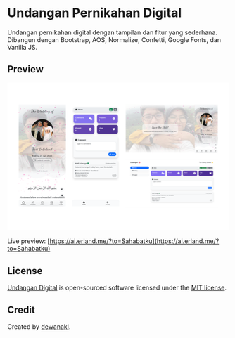 # Undangan Pernikahan Digital
Undangan pernikahan digital dengan tampilan dan fitur yang sederhana. Dibangun dengan Bootstrap, AOS, Normalize, Confetti, Google Fonts, dan Vanilla JS.

## Preview
![Thumbnail](/assets/images/preview.png)

Live preview: [https://ai.erland.me/?to=Sahabatku](https://ai.erland.me/?to=Sahabatku)

## License
[Undangan Digital](https://github.com/erlandv/undangan-digital) is open-sourced software licensed under the [MIT license](https://opensource.org/licenses/MIT).

## Credit
Created by [dewanakl](https://github.com/dewanakl).